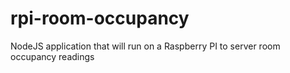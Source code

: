 # rpi-room-occupancy
NodeJS application that will run on a Raspberry PI to server room occupancy readings
